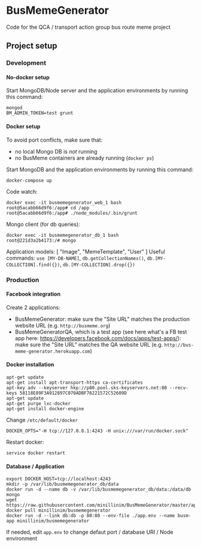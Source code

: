 # BusMemeGenerator
Code for the QCA / transport action group bus route meme project

## Project setup

### Development

#### No-docker setup

Start MongoDB/Node server and the application environments by running this command:

```
mongod
BM_ADMIN_TOKEN=test grunt
```

#### Docker setup

To avoid port conflicts, make sure that:
* no local Mongo DB is *not* running
* no BusMeme containers are already running (`docker ps`)

Start MongoDB and the application environments by running this command:
```
docker-compose up
```

Code watch:

```
docker exec -it busmemegenerator_web_1 bash
root@5acabb66d9f6:/app# cd /app
root@5acabb66d9f6:/app# ./node_modules/.bin/grunt
```

Mongo client (for db queries): 
```
docker exec -it busmemegenerator_db_1 bash
root@221d3a2b4173:/# mongo
```

Application models: [ "Image", "MemeTemplate", "User" ]
Useful commands: `use [MY-DB-NAME]`, `db.getCollectionNames()`, `db.[MY-COLLECTION].find({})`, `db.[MY-COLLECTION].drop({})`

### Production

#### Facebook integration

Create 2 applications:
- BusMemeGenerator: make sure the "Site URL" matches the production website URL (e.g. `http://busmeme.org`)
- BusMemeGeneratorQA, which is a test app (see here what's a FB test app here: https://developers.facebook.com/docs/apps/test-apps/): make sure the "Site URL" matches the QA website URL (e.g. `http://bus-meme-generator.herokuapp.com`)

#### Docker installation

```
apt-get update
apt-get install apt-transport-https ca-certificates
apt-key adv --keyserver hkp://p80.pool.sks-keyservers.net:80 --recv-keys 58118E89F3A912897C070ADBF76221572C52609D
apt-get update
apt-get purge lxc-docker
apt-get install docker-engine
```

Change `/etc/default/docker`

```
DOCKER_OPTS="-H tcp://127.0.0.1:4243 -H unix:///var/run/docker.sock"
```

Restart docker:

```
service docker restart
```

#### Database / Application

```
export DOCKER_HOST=tcp://localhost:4243
mkdir -p /var/lib/busmemegenerator_db/data
docker run -d --name db -v /var/lib/busmemegenerator_db/data:/data/db mongo
wget https://raw.githubusercontent.com/minillinim/BusMemeGenerator/master/app.env
docker pull minillinim/busmemegenerator
docker run -d --link db:db -p 80:80 --env-file ./app.env --name busm-app minillinim/busmemegenerator
```

If needed, edit `app.env` to change defaut port / database URI / Node environment
